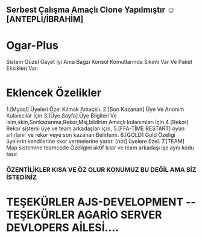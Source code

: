 ## Serbest Çalışma Amaçlı Clone Yapılmıştır ☺[ANTEPLİ/İBRAHİM]

# Ogar-Plus
Sistem Güzel Gayet İyi Ama Bağzı Konsol Komutlarında Sıkıntı Var Ve Paket Eksikleri Var.

# Eklencek Özelikler

1.[Mysql] Üyeleri Özel Kılmak Amaçklı.
2.[Son Kazanan] Üye Ve Anonim Kulanıcılar İçin
3.[Üye Sayfa] Üye Bilgileri Ve isim,skin,Sonkazanma,Rekor,Msj,bildirim Amaçlı kulanımları İçin
4.[Rekor] Rekor sistemi üye ve team arkadaşları için,
5.[FFA-TİME RESTART] oyun sıfırlanır ve rekor veye son kazanan Belirlenir.
6.[GOLD] Gold Özeligi üyelerin kendilerine skor vermelerine yarar. [not] üyelere özel.
7.[TEAM] Map sistemine teamcode Özeligini aktif kılar ve team arkadaşı işe aynı kodu taşır.
### ÖZENTİLİKLER KISA VE ÖZ OLUR KONUMUZ BU DEĞİL AMA SİZ İSTEDİNİZ
# TEŞEKÜRLER AJS-DEVELOPMENT -- TEŞEKÜRLER AGARİO SERVER DEVLOPERS AİLESİ....
